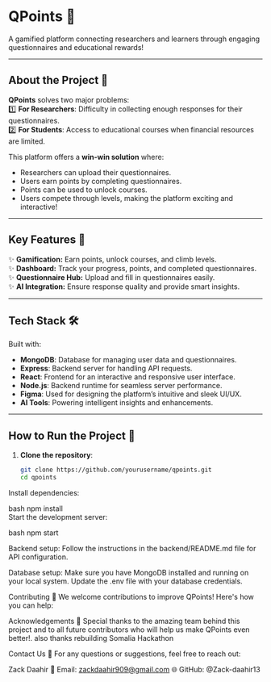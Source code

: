 # **QPoints 🎯**  
A gamified platform connecting researchers and learners through engaging questionnaires and educational rewards!  

---

## **About the Project 📖**  
**QPoints** solves two major problems:  
1️⃣ **For Researchers**: Difficulty in collecting enough responses for their questionnaires.  
2️⃣ **For Students**: Access to educational courses when financial resources are limited.  

This platform offers a **win-win solution** where:  
- Researchers can upload their questionnaires.  
- Users earn points by completing questionnaires.  
- Points can be used to unlock courses.  
- Users compete through levels, making the platform exciting and interactive!  

---

## **Key Features 🌟**  
✨ **Gamification:** Earn points, unlock courses, and climb levels.  
✨ **Dashboard:** Track your progress, points, and completed questionnaires.  
✨ **Questionnaire Hub:** Upload and fill in questionnaires easily.  
✨ **AI Integration:** Ensure response quality and provide smart insights.  

---

## **Tech Stack 🛠️**  
Built with:  
- **MongoDB**: Database for managing user data and questionnaires.  
- **Express**: Backend server for handling API requests.  
- **React**: Frontend for an interactive and responsive user interface.  
- **Node.js**: Backend runtime for seamless server performance.  
- **Figma**: Used for designing the platform’s intuitive and sleek UI/UX.  
- **AI Tools**: Powering intelligent insights and enhancements.  

---

## **How to Run the Project 🚀**  

1. **Clone the repository**:  
   ```bash  
   git clone https://github.com/yourusername/qpoints.git  
   cd qpoints  
Install dependencies:

bash
npm install  
Start the development server:

bash
npm start 

Backend setup:
Follow the instructions in the backend/README.md file for API configuration.

Database setup:
Make sure you have MongoDB installed and running on your local system. Update the .env file with your database credentials.

Contributing 🤝
We welcome contributions to improve QPoints! Here's how you can help:

Acknowledgements 🙌
Special thanks to the amazing team behind this project and to all future contributors who will help us make QPoints even better!.
also thanks rebuilding Somalia Hackathon

Contact Us 📧
For any questions or suggestions, feel free to reach out:

Zack Daahir
📩 Email: zackdaahir909@gmail.com
🌐 GitHub: @Zack-daahir13
